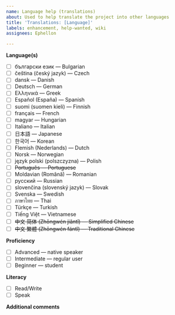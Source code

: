 ```yaml
---
name: Language help (translations)
about: Used to help translate the project into other languages
title: 'Translations: [Language]'
labels: enhancement, help-wanted, wiki
assignees: Ephellon

---
```


**Language(s)**
<!-- What is/are the destination language(s) -->
<!-- Place an "x" in the box to mark it, i.e. "[x]" -->

- [ ] български език &mdash; Bulgarian
- [ ] čeština (český jazyk) &mdash; Czech
- [ ] dansk &mdash; Danish
- [ ] Deutsch &mdash; German
- [ ] Ελληνικά &mdash; Greek
- [ ] Español (España) &mdash; Spanish
- [ ] suomi (suomen kieli) &mdash; Finnish
- [ ] français &mdash; French
- [ ] magyar &mdash; Hungarian
- [ ] Italiano &mdash; Italian
- [ ] 日本語 &mdash; Japanese
- [ ] 한국어 &mdash; Korean
- [ ] Flemish (Nederlands) &mdash; Dutch
- [ ] Norsk &mdash; Norwegian
- [ ] język polski (polszczyzna) &mdash; Polish
- [ ] ~~Português &mdash; Portuguese~~
- [ ] Moldavian (Română) &mdash; Romanian
- [ ] русский &mdash; Russian
- [ ] slovenčina (slovenský jazyk) &mdash; Slovak
- [ ] Svenska &mdash; Swedish
- [ ] ภาษาไทย &mdash; Thai
- [ ] Türkçe &mdash; Turkish
- [ ] Tiếng Việt &mdash; Vietnamese
- [ ] ~~中文 简体 (Zhōngwén jiǎntǐ) &mdash; Simplified Chinese~~
- [ ] ~~中文 繁體 (Zhōngwén fántǐ) &mdash; Traditional Chinese~~

**Proficiency**
<!-- What is your skill level with the `Language(s)` -->
- [ ] Advanced &mdash; native speaker
- [ ] Intermediate &mdash; regular user
- [ ] Beginner &mdash; student

**Literacy**
<!-- Ability to read/write in the language(s) -->
- [ ] Read/Write
- [ ] Speak

**Additional comments**
<!-- Add any other comments here -->
